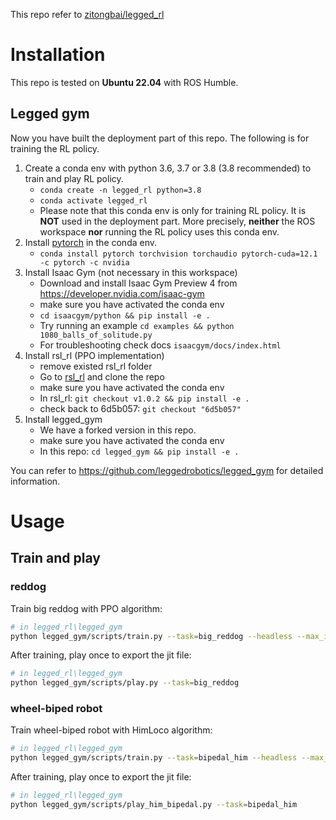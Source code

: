 This repo refer to [zitongbai/legged_rl](https://github.com/zitongbai/legged_rl.git)

# Installation

This repo is tested on **Ubuntu 22.04** with ROS Humble.

## Legged gym

Now you have built the deployment part of this repo. The following is for training the RL policy.

1. Create a conda env with python 3.6, 3.7 or 3.8 (3.8 recommended) to train and play RL policy.
   - `conda create -n legged_rl python=3.8`
   - `conda activate legged_rl`
   - Please note that this conda env is only for training RL policy. It is **NOT** used in the deployment part. More precisely, **neither** the ROS workspace **nor** running the RL policy uses this conda env. 
2. Install [pytorch](https://pytorch.org/) in the conda env.
   - `conda install pytorch torchvision torchaudio pytorch-cuda=12.1 -c pytorch -c nvidia`
3. Install Isaac Gym (not necessary in this workspace)
   - Download and install Isaac Gym Preview 4 from https://developer.nvidia.com/isaac-gym
   - make sure you have activated the conda env
   - `cd isaacgym/python && pip install -e .`
   - Try running an example `cd examples && python 1080_balls_of_solitude.py`
   - For troubleshooting check docs `isaacgym/docs/index.html`
4. Install rsl_rl (PPO implementation)
   - remove existed rsl_rl folder
   - Go to [rsl_rl](https://github.com/zitongbai/rsl_rl.git) and clone the repo
   - make sure you have activated the conda env
   - In rsl_rl: `git checkout v1.0.2 && pip install -e .` 
   - check back to 6d5b057: `git checkout "6d5b057"`
5. Install legged_gym
   - We have a forked version in this repo.
   - make sure you have activated the conda env
   - In this repo: `cd legged_gym && pip install -e .`

You can refer to https://github.com/leggedrobotics/legged_gym for detailed information. 

# Usage

## Train and play
### reddog
Train big reddog with PPO algorithm: 
```bash
# in legged_rl\legged_gym
python legged_gym/scripts/train.py --task=big_reddog --headless --max_iterations=1000
```

After training, play once to export the jit file:
```bash
# in legged_rl\legged_gym
python legged_gym/scripts/play.py --task=big_reddog
```

### wheel-biped robot
Train wheel-biped robot with HimLoco algorithm: 
```bash
# in legged_rl\legged_gym
python legged_gym/scripts/train.py --task=bipedal_him --headless --max_iterations=1500
```

After training, play once to export the jit file:
```bash
# in legged_rl\legged_gym
python legged_gym/scripts/play_him_bipedal.py --task=bipedal_him
```
